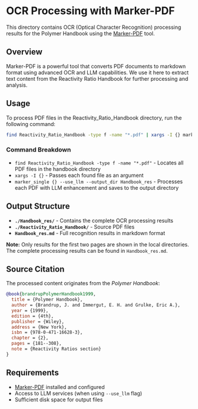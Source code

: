 # OCR Processing with Marker-PDF

This directory contains OCR (Optical Character Recognition) processing results for the Polymer Handbook using the [Marker-PDF](https://github.com/datalab-to/marker) tool.

## Overview

Marker-PDF is a powerful tool that converts PDF documents to markdown format using advanced OCR and LLM capabilities. We use it here to extract text content from the Reactivity Ratio Handbook for further processing and analysis.

## Usage

To process PDF files in the Reactivity_Ratio_Handbook directory, run the following command:

```bash
find Reactivity_Ratio_Handbook -type f -name "*.pdf" | xargs -I {} marker_single {} --use_llm --output_dir Handbook_res
```

### Command Breakdown
- `find Reactivity_Ratio_Handbook -type f -name "*.pdf"` - Locates all PDF files in the handbook directory
- `xargs -I {}` - Passes each found file as an argument
- `marker_single {} --use_llm --output_dir Handbook_res` - Processes each PDF with LLM enhancement and saves to the output directory

## Output Structure

- **`./Handbook_res/`** - Contains the complete OCR processing results
- **`./Reactivity_Ratio_Handbook/`** - Source PDF files
- **`Handbook_res.md`** - Full recognition results in markdown format

**Note:** Only results for the first two pages are shown in the local directories. The complete processing results can be found in `Handbook_res.md`.

## Source Citation

The processed content originates from the *Polymer Handbook*:

```bibtex
@book{brandrupPolymerHandbook1999,
  title = {Polymer Handbook},
  author = {Brandrup, J. and Immergut, E. H. and Grulke, Eric A.},
  year = {1999},
  edition = {4th},
  publisher = {Wiley},
  address = {New York},
  isbn = {978-0-471-16628-3},
  chapter = {2},
  pages = {181--308},
  note = {Reactivity Ratios section}
}
```

## Requirements

- [Marker-PDF](https://github.com/datalab-to/marker) installed and configured
- Access to LLM services (when using `--use_llm` flag)
- Sufficient disk space for output files

